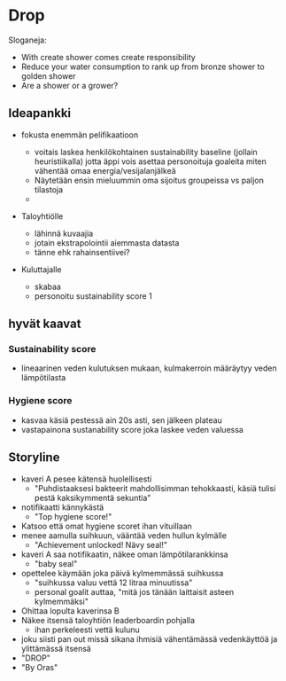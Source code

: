 # Drop

Sloganeja:

-   With create shower comes create responsibility
-   Reduce your water consumption to rank up from bronze shower to golden shower
-   Are a shower or a grower?

## Ideapankki

-   fokusta enemmän pelifikaatioon
    -   voitais laskea henkilökohtainen sustainability baseline (jollain heuristiikalla) jotta äppi vois asettaa personoituja goaleita miten vähentää omaa energia/vesijalanjälkeä
    -   Näytetään ensin mieluummin oma sijoitus groupeissa vs paljon tilastoja
    -

-   Taloyhtiölle
    -   lähinnä kuvaajia
    -   jotain ekstrapolointii aiemmasta datasta
    -   tänne ehk rahainsentiivei?

-   Kuluttajalle
    -   skabaa
    -   personoitu sustainability score
        1

## hyvät kaavat

### Sustainability score

-   lineaarinen veden kulutuksen mukaan, kulmakerroin määräytyy veden lämpötilasta

### Hygiene score

-   kasvaa käsiä pestessä ain 20s asti, sen jälkeen plateau
-   vastapainona sustanability score joka laskee veden valuessa

## Storyline

-   kaveri A pesee kätensä huolellisesti
    -   "Puhdistaaksesi bakteerit mahdollisimman tehokkaasti, käsiä tulisi pestä kaksikymmentä sekuntia"
-   notifikaatti kännykästä
    -   "Top hygiene score!"
-   Katsoo että omat hygiene scoret ihan vituillaan
-   menee aamulla suihkuun, vääntää veden hullun kylmälle
    -   "Achievement unlocked! Nävy seal!"
-   kaveri A saa notifikaatin, näkee oman lämpötilarankkinsa
    -   "baby seal"
-   opettelee käymään joka päivä kylmemmässä suihkussa
    -   "suihkussa valuu vettä 12 litraa minuutissa"
    -   personal goalit auttaa, "mitä jos tänään laittaisit asteen kylmemmäksi"
-   Ohittaa lopulta kaverinsa B
-   Näkee itsensä taloyhtiön leaderboardin pohjalla
    -   ihan perkeleesti vettä kulunu
-   joku siisti pan out missä sikana ihmisiä vähentämässä vedenkäyttöä ja ylittämässä itsensä
-   "DROP"
-   "By Oras"
